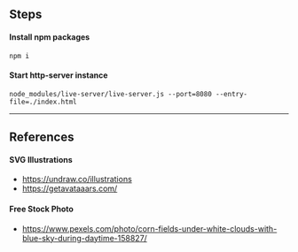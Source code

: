 
## Steps
#### Install npm packages
```
npm i
```

#### Start http-server instance
```
node_modules/live-server/live-server.js --port=8080 --entry-file=./index.html
```

***
## References
#### SVG Illustrations
- https://undraw.co/illustrations
- https://getavataaars.com/

#### Free Stock Photo
- https://www.pexels.com/photo/corn-fields-under-white-clouds-with-blue-sky-during-daytime-158827/
